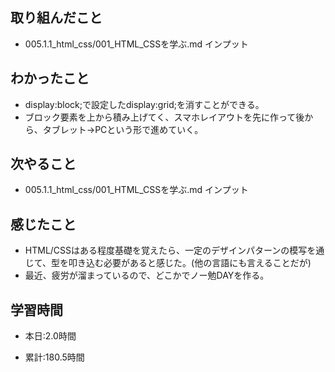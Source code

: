 ## 取り組んだこと
- 005.1.1_html_css/001_HTML_CSSを学ぶ.md インプット

 
## わかったこと
- display:block;で設定したdisplay:grid;を消すことができる。
- ブロック要素を上から積み上げてく、スマホレイアウトを先に作って後から、タブレット→PCという形で進めていく。


## 次やること
- 005.1.1_html_css/001_HTML_CSSを学ぶ.md インプット

## 感じたこと
- HTML/CSSはある程度基礎を覚えたら、一定のデザインパターンの模写を通じて、型を叩き込む必要があると感じた。(他の言語にも言えることだが)
- 最近、疲労が溜まっているので、どこかでノー勉DAYを作る。


## 学習時間
- 本日:2.0時間

- 累計:180.5時間

